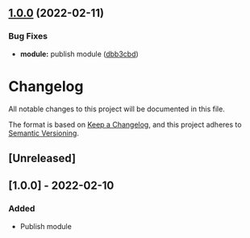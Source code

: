 ## [1.0.0](https://gitlab.com/ezuchetti/terraform-aws-cloudfront/compare/...1.0.0) (2022-02-11)


### Bug Fixes

* **module:** publish module ([dbb3cbd](https://gitlab.com/ezuchetti/terraform-aws-cloudfront/commit/dbb3cbda631296ece796203a3ca9f7024c9a61a3))

# Changelog
All notable changes to this project will be documented in this file.

The format is based on [Keep a Changelog](https://keepachangelog.com/en/1.0.0/),
and this project adheres to [Semantic Versioning](https://semver.org/spec/v2.0.0.html).

## [Unreleased]

## [1.0.0] - 2022-02-10
### Added
- Publish module
